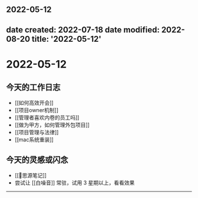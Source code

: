 2022-05-12
---
date created: 2022-07-18
date modified: 2022-08-20
title: '2022-05-12'
---

# 2022-05-12

## 今天的工作日志

- [[如何高效开会]]
- [[项目owner机制]]
- [[管理者喜欢内卷的员工吗]]
- [[做为甲方，如何管理外包项目]]
- [[项目管理与法律]]
- [[mac系统重装]]

## 今天的灵感或闪念

- [[🤖思源笔记]]
- 尝试让 [[白噪音]] 常驻，试用 3 星期以上，看看效果
---
